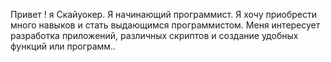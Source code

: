Привет ! я Скайуокер.
Я начинающий программист.
Я хочу приобрести много навыков и стать выдающимся программистом. 
Меня интересует разработка приложений, различных скриптов и создание удобных функций или программ..
